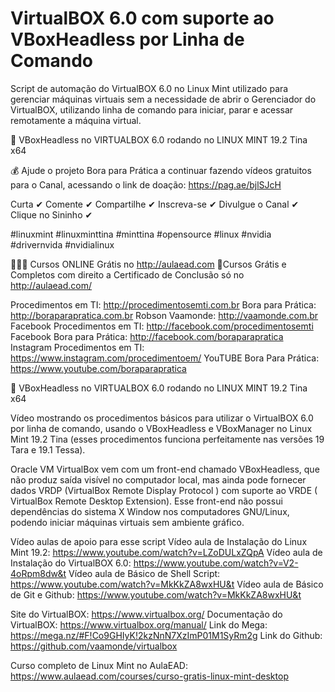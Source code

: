# VirtualBOX 6.0 com suporte ao VBoxHeadless por Linha de Comando

Script de automação do VirtualBOX 6.0 no Linux Mint utilizado para gerenciar máquinas virtuais sem a necessidade de abrir o Gerenciador do VirtualBOX, utilizando linha de comando para iniciar, parar e acessar remotamente a máquina virtual.

🔴 VBoxHeadless no VIRTUALBOX 6.0 rodando no LINUX MINT 19.2 Tina x64

💰 Ajude o projeto Bora para Prática a continuar fazendo vídeos gratuitos para o Canal, acessando o link de doação: https://pag.ae/bjlSJcH

Curta ✔ Comente ✔ Compartilhe ✔ Inscreva-se ✔ Divulgue o Canal ✔ Clique no Sininho ✔

#linuxmint #linuxminttina #minttina #opensource #linux #nvidia #drivernvida #nvidialinux

👨🏻‍🎓 Cursos ONLINE Grátis no http://aulaead.com
🚨Cursos Grátis e Completos com direito a Certificado de Conclusão só no http://aulaead.com/

Procedimentos em TI: http://procedimentosemti.com.br
Bora para Prática: http://boraparapratica.com.br
Robson Vaamonde: http://vaamonde.com.br
Facebook Procedimentos em TI: http://facebook.com/procedimentosemti
Facebook Bora para Prática: http://facebook.com/boraparapratica
Instagram Procedimentos em TI: https://www.instagram.com/procedimentoem/
YouTUBE Bora Para Prática: https://www.youtube.com/boraparapratica

🔴 VBoxHeadless no VIRTUALBOX 6.0 rodando no LINUX MINT 19.2 Tina x64

Vídeo mostrando os procedimentos básicos para utilizar o VirtualBOX 6.0 por linha de comando, usando o VBoxHeadless e VBoxManager no Linux Mint 19.2 Tina (esses procedimentos funciona perfeitamente nas versões 19 Tara e 19.1 Tessa).

Oracle VM VirtualBox vem com um front-end chamado VBoxHeadless, que não produz saída visível no computador local, mas ainda pode fornecer dados VRDP (VirtualBox Remote Display Protocol ) com suporte ao VRDE ( VirtualBox Remote Desktop Extension). Esse front-end não possui dependências do sistema X Window nos computadores GNU/Linux, podendo iniciar máquinas virtuais sem ambiente gráfico.

Vídeo aulas de apoio para esse script
Vídeo aula de Instalação do Linux Mint 19.2: https://www.youtube.com/watch?v=LZoDULxZQpA
Vídeo aula de Instalação do VirtualBOX 6.0: https://www.youtube.com/watch?v=V2-4oRpm8dw&t
Vídeo aula de Básico de Shell Script: https://www.youtube.com/watch?v=MkKkZA8wxHU&t
Vídeo aula de Básico de Git e Github: https://www.youtube.com/watch?v=MkKkZA8wxHU&t

Site do VirtualBOX: https://www.virtualbox.org/
Documentação do VirtualBOX: https://www.virtualbox.org/manual/
Link do Mega: https://mega.nz/#F!Co9GHIyK!2kzNnN7XzImP01M1SyRm2g
Link do Github: https://github.com/vaamonde/virtualbox

Curso completo de Linux Mint no AulaEAD: https://www.aulaead.com/courses/curso-gratis-linux-mint-desktop
